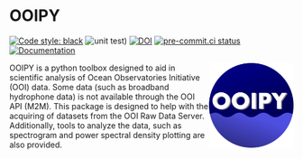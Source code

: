 # OOIPY
[![Code style: black](https://img.shields.io/badge/code%20style-black-000000.svg)](https://github.com/psf/black) ![unit test](https://github.com/Ocean-Data-Lab/ooipy/actions/workflows/unit_test.yml/badge.svg)) [![DOI](https://zenodo.org/badge/DOI/10.5281/zenodo.4276862.svg)](https://doi.org/10.5281/zenodo.4276862) [![pre-commit.ci status](https://results.pre-commit.ci/badge/github/Ocean-Data-Lab/ooipy/master.svg)](https://results.pre-commit.ci/latest/github/Ocean-Data-Lab/ooipy/master) [![Documentation](https://readthedocs.org/projects/ooipy/badge/?version=latest)](https://ooipy.readthedocs.io/en/latest/?badge=latest)

<img src='imgs/OOIPY_Logo.png' align="right" width=150>

<!-- SPHINX-START -->

OOIPY is a python toolbox designed to aid in scientific analysis of Ocean Observatories Initiative (OOI) data. Some data (such as broadband hydrophone data) is not available through the OOI API (M2M). This package is designed to help with the acquiring of datasets from the OOI Raw Data Server. Additionally, tools to analyze the data, such as spectrogram and power spectral density plotting are also provided.
